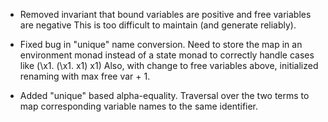 - Removed invariant that bound variables are positive and free variables are negative
  This is too difficult to maintain (and generate reliably).
  
- Fixed bug in "unique" name conversion. Need to store the map in an environment monad
  instead of a state monad to correctly handle cases like (\x1. (\x1. x1) x1)
  Also, with change to free variables above, initialized renaming with max free var + 1.

- Added "unique" based alpha-equality. Traversal over the two terms to map corresponding 
  variable names to the same identifier.
